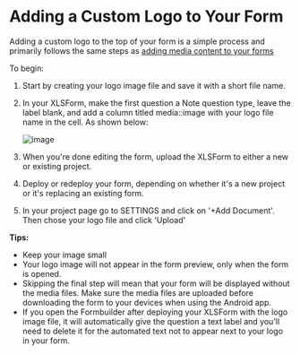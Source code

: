 # Adding a Custom Logo to Your Form

Adding a custom logo to the top of your form is a simple process and primarily follows the same steps as [adding media content to your forms](media.html)

To begin: 

1. Start by creating your logo image file and save it with a short file name.

2. In your XLSForm, make the first question a Note question type, leave the label blank, and add a column titled media::image with your logo file name in the cell. As shown below:

    ![image](/images/add_logo/xls.png)

3.  When you're done editing the form, upload the XLSForm to either a new or existing project. 

4. Deploy or redeploy your form, depending on whether it's a new project or it's replacing an existing form. 

5. In your project page go to SETTINGS and click on '+Add Document'. Then chose your logo file and click 'Upload'

**Tips:** 

* Keep your image small 
* Your logo image will not appear in the form preview, only when the form is opened. 
* Skipping the final step will mean that your form will be displayed without the media files. Make sure the media files are uploaded before downloading the form to your devices when using the Android app.
* If you open the Formbuilder after deploying your XLSForm with the logo image file, it will automatically give the question a text label and you'll need to delete it for the automated text not to appear next to your logo in your form. 
